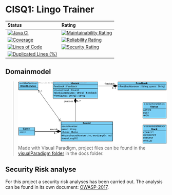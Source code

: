 # CISQ1: Lingo Trainer

| **Status** | **Rating** |
|:---|:---|
| [![Java CI](https://github.com/Altijd-youri/cisq1-lingo/actions/workflows/build.yml/badge.svg)](https://github.com/Altijd-youri/cisq1-lingo/actions/workflows/build.yml) | [![Maintainability Rating](https://sonarcloud.io/api/project_badges/measure?project=Altijd-youri_cisq1-lingo&metric=sqale_rating)](https://sonarcloud.io/dashboard?id=Altijd-youri_cisq1-lingo)
| [![Coverage](https://sonarcloud.io/api/project_badges/measure?project=Altijd-youri_cisq1-lingo&metric=coverage)](https://sonarcloud.io/dashboard?id=Altijd-youri_cisq1-lingo) | [![Reliability Rating](https://sonarcloud.io/api/project_badges/measure?project=Altijd-youri_cisq1-lingo&metric=reliability_rating)](https://sonarcloud.io/dashboard?id=Altijd-youri_cisq1-lingo)
| [![Lines of Code](https://sonarcloud.io/api/project_badges/measure?project=Altijd-youri_cisq1-lingo&metric=ncloc)](https://sonarcloud.io/dashboard?id=Altijd-youri_cisq1-lingo) | [![Security Rating](https://sonarcloud.io/api/project_badges/measure?project=Altijd-youri_cisq1-lingo&metric=security_rating)](https://sonarcloud.io/dashboard?id=Altijd-youri_cisq1-lingo)
| [![Duplicated Lines (%)](https://sonarcloud.io/api/project_badges/measure?project=Altijd-youri_cisq1-lingo&metric=duplicated_lines_density)](https://sonarcloud.io/dashboard?id=Altijd-youri_cisq1-lingo) |


## Domainmodel

> ![Domainmodel Lingo Application](docs/domainmodel.png)  
> Made with Visual Paradigm, project files can be found in the [visualParadigm folder](docs/visualParadigm/) in the docs folder.
  
## Security Risk analyse
For this project a security risk analyses has been carried out. The analysis can be found in its own document: [OWASP-2017](OWASP-2017.md).